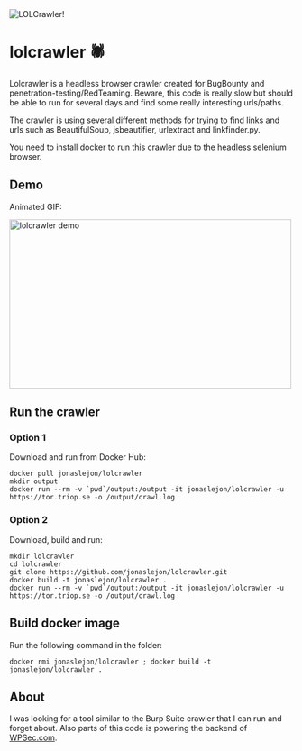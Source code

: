 <img src="https://triop.se/wp-content/uploads/2021/05/lolcrawler.png" alt="LOLCrawler!">

# lolcrawler 🕷

Lolcrawler is a headless browser crawler created for BugBounty and penetration-testing/RedTeaming. Beware, this code is really slow but should be able to run for several days and find some really interesting urls/paths. 

The crawler is using several different methods for trying to find links and urls such as BeautifulSoup, jsbeautifier, urlextract and linkfinder.py.

You need to install docker to run this crawler due to the headless selenium browser. 

## Demo

Animated GIF:

<img src="https://triop.se/wp-content/uploads/2021/05/lolcrawler.gif" alt="lolcrawler demo" width="500" height="300">

## Run the crawler

### Option 1 

Download and run from Docker Hub:

```
docker pull jonaslejon/lolcrawler
mkdir output
docker run --rm -v `pwd`/output:/output -it jonaslejon/lolcrawler -u https://tor.triop.se -o /output/crawl.log
```

### Option 2

Download, build and run:

```
mkdir lolcrawler
cd lolcrawler
git clone https://github.com/jonaslejon/lolcrawler.git
docker build -t jonaslejon/lolcrawler .
docker run --rm -v `pwd`/output:/output -it jonaslejon/lolcrawler -u https://tor.triop.se -o /output/crawl.log
```

## Build docker image

Run the following command in the folder:

`docker rmi jonaslejon/lolcrawler ; docker build -t jonaslejon/lolcrawler .`


## About

I was looking for a tool similar to the Burp Suite crawler that I can run and forget about. Also parts of this code is powering the backend of [WPSec.com](https://wpsec.com).
